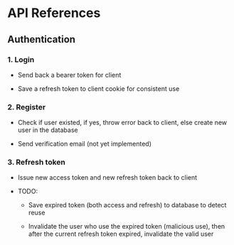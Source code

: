 # API References

## Authentication

### 1. Login

-   Send back a bearer token for client

-   Save a refresh token to client cookie for consistent use

### 2. Register

-   Check if user existed, if yes, throw error back to client, else create new user in the database

-   Send verification email (not yet implemented)

### 3. Refresh token

-   Issue new access token and new refresh token back to client

-   TODO:

    -   Save expired token (both access and refresh) to database to detect reuse

    -   Invalidate the user who use the expired token (malicious use), then after the current refresh token expired, invalidate the valid user
